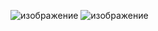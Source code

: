 ![изображение](https://user-images.githubusercontent.com/97990456/206883113-d08c8fdb-1077-4a07-9f60-0f6c7298534a.png)
![изображение](https://user-images.githubusercontent.com/97990456/206883117-fec2b1dd-9ff8-4884-bc79-b5bf113f21d0.png)


